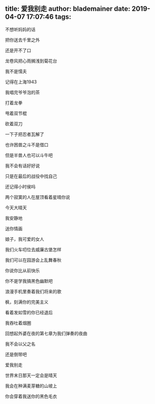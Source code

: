 title: 爱我别走
author: blademainer
date: 2019-04-07 17:07:46
tags:
---
不想听妈妈的话

把你送去千里之外

还是开不了口

龙卷风把心雨搁浅到菊花台

我不是懦夫

记得在上海1943

我唱完爷爷泡的茶

打着龙拳

甩着双节棍

砍着双刀

一下子把忍者瓦解了

也许困兽之斗不是借口

但是半兽人也可以斗牛吧

我不会有话好好说

只是在最后的战役中找自己

还记得小时侯吗

两个寂寞的人在屋顶看着星晴你说

今天大晴天

我安静地

送你情画

娘子，我可爱的女人

我们火车叨位去威廉古堡怎样

我们可以在园游会上乱舞春秋

你说你比从前快乐

你不是学我搞黑色幽默吧

浪漫手机里奏着我们将来的歌

枫，刻满你的完美主义

看着发如雪的你已经退后

我吞吐着烟圈

回想起外婆在夜的第七章为我们弹奏的夜曲

我不会以父之名

还是倒带吧

爱我别走

世界末日那天一定会是晴天

我会在种满麦芽糖的山坡上

你会穿着我送你的黑色毛衣
